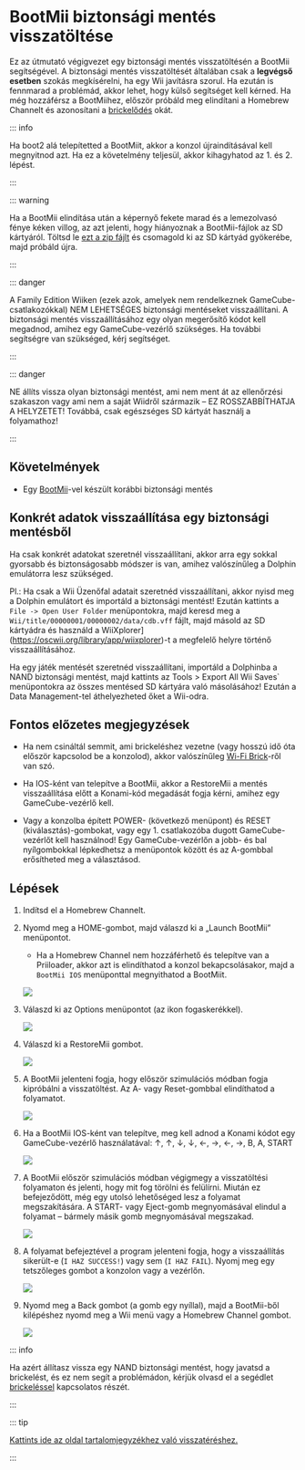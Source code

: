 # BootMii biztonsági mentés visszatöltése

Ez az útmutató végigvezet egy biztonsági mentés visszatöltésén a BootMii segítségével. A biztonsági mentés visszatöltését általában csak a <strong>legvégső esetben</strong> szokás megkísérelni, ha egy Wii javításra szorul. Ha ezután is fennmarad a problémád, akkor lehet, hogy külső segítséget kell kérned. Ha még hozzáférsz a BootMiihez, először próbáld meg elindítani a Homebrew Channelt és azonosítani a [brickelődés](bricks) okát.

::: info

Ha boot2 alá telepítetted a BootMiit, akkor a konzol újraindításával kell megnyitnod azt. Ha ez a követelmény teljesül, akkor kihagyhatod az 1. és 2. lépést.

:::

::: warning

Ha a BootMii elindítása után a képernyő fekete marad és a lemezolvasó fénye kéken villog, az azt jelenti, hogy hiányoznak a BootMii-fájlok az SD kártyáról. Töltsd le [ezt a zip fájlt](https://static.hackmii.com/bootmii_sd_files.zip) és csomagold ki az SD kártyád gyökerébe, majd próbáld újra.

:::

::: danger

A Family Edition Wiiken (ezek azok, amelyek nem rendelkeznek GameCube-csatlakozókkal) NEM LEHETSÉGES biztonsági mentéseket visszaállítani. A biztonsági mentés visszaállításához egy olyan megerősítő kódot kell megadnod, amihez egy GameCube-vezérlő szükséges. Ha további segítségre van szükséged, kérj segítséget.

:::

::: danger

NE állíts vissza olyan biztonsági mentést, ami nem ment át az ellenőrzési szakaszon vagy ami nem a saját Wiidről származik – EZ ROSSZABBÍTHATJA A HELYZETET! Továbbá, csak egészséges SD kártyát használj a folyamathoz!

:::

## Követelmények

- Egy [BootMii](bootmii)-vel készült korábbi biztonsági mentés

## Konkrét adatok visszaállítása egy biztonsági mentésből

Ha csak konkrét adatokat szeretnél visszaállítani, akkor arra egy sokkal gyorsabb és biztonságosabb módszer is van, amihez valószínűleg a Dolphin emulátorra lesz szükséged.

Pl.: Ha csak a Wii Üzenőfal adatait szeretnéd visszaállítani, akkor nyisd meg a Dolphin emulátort és importáld a biztonsági mentést! Ezután kattints a `File -> Open User Folder` menüpontokra, majd keresd meg a `Wii/title/00000001/00000002/data/cdb.vff` fájlt, majd másold az SD kártyádra és használd a WiiXplorer](https://oscwii.org/library/app/wiixplorer)-t a megfelelő helyre történő visszaállításához.

Ha egy játék mentését szeretnéd visszaállítani, importáld a Dolphinba a NAND biztonsági mentést, majd kattints az Tools > Export All Wii Saves\` menüpontokra az összes mentésed SD kártyára való másolásához! Ezután a Data Management-tel áthelyezheted őket a Wii-odra.

## Fontos előzetes megjegyzések

- Ha nem csináltál semmit, ami brickeléshez vezetne (vagy hosszú idő óta először kapcsolod be a konzolod), akkor valószínűleg [Wi-Fi Brick](bricks#wi-fi-brick)-ről van szó.

- Ha IOS-ként van telepítve a BootMii, akkor a RestoreMii a mentés visszaállítása előtt a Konami-kód megadását fogja kérni, amihez egy GameCube-vezérlő kell.

- Vagy a konzolba épített POWER- (következő menüpont) és RESET (kiválasztás)-gombokat, vagy egy 1. csatlakozóba dugott GameCube-vezérlőt kell használnod! Egy GameCube-vezérlőn a jobb- és bal nyílgombokkal lépkedhetsz a menüpontok között és az A-gombbal erősítheted meg a választásod.

## Lépések

1. Indítsd el a Homebrew Channelt.

2. Nyomd meg a HOME-gombot, majd válaszd ki a „Launch BootMii” menüpontot.

   - Ha a Homebrew Channel nem hozzáférhető és telepítve van a Priiloader, akkor azt is elindíthatod a konzol bekapcsolásakor, majd a `BootMii IOS` menüponttal megnyithatod a BootMiit.

   ![](/images/bootmii/BootMii_HBC.png)

3. Válaszd ki az Options menüpontot (az ikon fogaskerékkel).

   ![](/images/bootmii/BootMii_Gears.png)

4. Válaszd ki a RestoreMii gombot.

   ![](/images/bootmii/BootMii_Restore.png)

5. A BootMii jelenteni fogja, hogy először szimulációs módban fogja kipróbálni a visszatöltést. Az A- vagy Reset-gombbal elindíthatod a folyamatot.

   ![](/images/bootmii/BootMii_NAND_Simulation.png)

6. Ha a BootMii IOS-ként van telepítve, meg kell adnod a Konami kódot egy GameCube-vezérlő használatával: ↑, ↑, ↓, ↓, ←, →, ←, →, B, A, START

   ![](/images/bootmii/BootMii_NAND_Konami.png)

7. A BootMii először szimulációs módban végigmegy a visszatöltési folyamaton és jelenti, hogy mit fog törölni és felülírni. Miután ez befejeződött, még egy utolsó lehetőséged lesz a folyamat megszakítására. A START- vagy Eject-gomb megnyomásával elindul a folyamat – bármely másik gomb megnyomásával megszakad.

   ![](/images/bootmii/BootMii_NAND_Restore.png)

8. A folyamat befejeztével a program jelenteni fogja, hogy a visszaállítás sikerült-e (`I HAZ SUCCESS!`) vagy sem (`I HAZ FAIL`). Nyomj meg egy tetszőleges gombot a konzolon vagy a vezérlőn.

   ![](/images/bootmii/BootMii_NAND_Restore_Success.png)

9. Nyomd meg a Back gombot (a gomb egy nyíllal), majd a BootMii-ből kilépéshez nyomd meg a Wii menü vagy a Homebrew Channel gombot.

   ![](/images/bootmii/BootMii_Return.png)

::: info

Ha azért állítasz vissza egy NAND biztonsági mentést, hogy javatsd a brickelést, és ez nem segít a problémádon, kérjük olvasd el a segédlet [brickeléssel](bricks) kapcsolatos részét.

:::

::: tip

[Kattints ide az oldal tartalomjegyzékhez való visszatéréshez.](site-navigation)

:::
